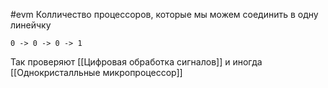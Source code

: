 #evm 
Колличество процессоров, которые мы можем соединить в одну линейчку
```
0 -> 0 -> 0 -> 1  
```

Так проверяют [[Цифровая обработка сигналов]] и иногда [[Однокристалльные микропроцессор]]